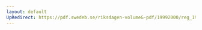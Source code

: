 ```yaml
---
layout: default
UpRedirect: https://pdf.swedeb.se/riksdagen-volumeG-pdf/19992000/reg_19992000/reg_19992000_0288.pdf
---
```

